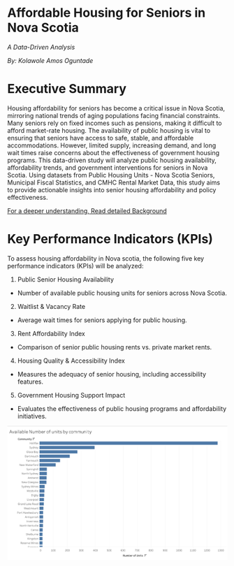 # Affordable Housing for Seniors in Nova Scotia
*A Data-Driven Analysis*

*By: Kolawole Amos Oguntade*

# Executive Summary
Housing affordability for seniors has become a critical issue in Nova Scotia, mirroring national trends of aging populations facing financial constraints. Many seniors rely on fixed incomes such as pensions, making it difficult to afford market-rate housing. The availability of public housing is vital to ensuring that seniors have access to safe, stable, and affordable accommodations. However, limited supply, increasing demand, and long wait times raise concerns about the effectiveness of government housing programs.
This data-driven study will analyze public housing availability, affordability trends, and government interventions for seniors in Nova Scotia. Using datasets from Public Housing Units - Nova Scotia Seniors, Municipal Fiscal Statistics, and CMHC Rental Market Data, this study aims to provide actionable insights into senior housing affordability and policy effectiveness.

[For a deeper understanding, Read detailed Background](Background.md)

# Key Performance Indicators (KPIs)
To assess housing affordability in Nova scotia, the following five key performance indicators (KPIs) will be analyzed:
1.	Public Senior Housing Availability
- Number of available public housing units for seniors across Nova Scotia.
2.	Waitlist & Vacancy Rate
- Average wait times for seniors applying for public housing.
3. Rent Affordability Index
- Comparison of senior public housing rents vs. private market rents.
4. Housing Quality & Accessibility Index
- Measures the adequacy of senior housing, including accessibility features.
5. Government Housing Support Impact
- Evaluates the effectiveness of public housing programs and affordability initiatives.

 ![Number of units](figure1.png)
  
